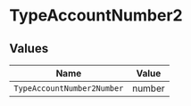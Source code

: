 # TypeAccountNumber2


## Values

| Name                       | Value                      |
| -------------------------- | -------------------------- |
| `TypeAccountNumber2Number` | number                     |